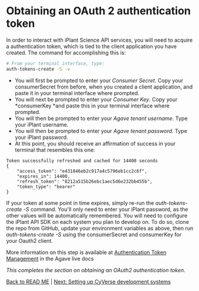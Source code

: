 Obtaining an OAuth 2 authentication token
=========================================
In order to interact with iPlant Science API services, you will need to acquire a authentication token, which is tied to the client application you have created. The command for accomplishing this is:
```sh
# From your terminal interface, type:
auth-tokens-create -S -v
```
* You will first be prompted to enter your *Consumer Secret*. Copy your consumerSecret from before, when you created a client application, and paste it in your terminal interface where prompted.
* You will next be prompted to enter your *Consumer Key*. Copy your *consumerKey *and paste this in your terminal interface where prompted.
* You will then be prompted to enter your *Agave tenant username*. Type your iPlant username.
* You will then be prompted to enter your *Agave tenant password*. Type your iPlant password.
* At this point, you should receive an affirmation of success in your terminal that resembles this one:
```
Token successfully refreshed and cached for 14400 seconds
{
    "access_token": "e431846eb2c917a4c5796eb1cc2c6f",
    "expires_in": 14400,
    "refresh_token": "8212a515b26ebc1aec5d6e232bb455b",
    "token_type": "bearer"
}
```

If your token at some point in time expires, simply re-run the *auth-tokens-create -S* command. You'll only need to enter your iPlant password, as the other values will be automatically remembered. You will need to configure the iPlant API SDK on each system you plan to develop on. To do so, clone the repo from GitHub, update your environment variables as above, then run *auth-tokens-create -S* using the consumerSecret and consumerKey for your Oauth2 client.

More information on this step is available at [Authentication Token Management](http://agaveapi.co/authentication-token-management/) in the Agave live docs

*This completes the section on obtaining an OAuth2 authentication token.*

[Back to READ ME](../README.md) | [Next: Setting up CyVerse development systems](iplant-systems.md)
